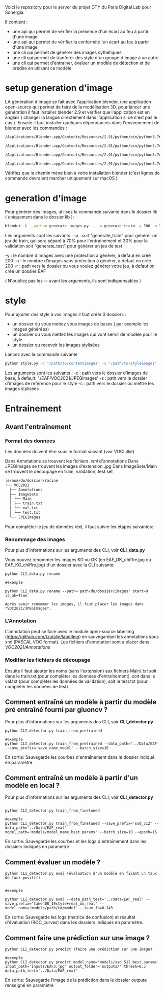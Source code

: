 Voici le repository pour le server du projet DTY du Paris Digital Lab pour Sonergia.

Il contient :

- une api qui permet de vérifier la présence d'un écart au feu à partir d'une image
- une api qui permet de vérifier la conformité 'un écart au feu à partir d'une image
- une cli qui permet de générer des images sythétiques
- une cli qui permet de tranferer des style d'un groupe d'image à un autre
- une cli qui permet d'entrainer, évaluer un modèle de détection et de prédire en utlisant ce modèle

# setup generation d'image

LA génération d'image se fait avec l'application blender, une application open-source qui permet de faire de la modélisation 3D, pour lancer une génération il faut installer blender 2.9 et vérifier que l'application est en anglais ( changer la langue directement dans l'application si ce n'est pas le cas ).
Ensuite il faut installer quelques dépendances dans l'environement de blender avec les commandes :

```bash
/Applications/Blender.app/Contents/Resources/2.91/python/bin/python3.7m -m ensurepip

/Applications/Blender.app/Contents/Resources/2.91/python/bin/python3.7m -m pip install -U pip

/Applications/Blender.app/Contents/Resources/2.91/python/bin/python3.7m -m pip install lxml

/Applications/Blender.app/Contents/Resources/2.91/python/bin/python3.7m -m pip install opencv-python
```

Vérifiez que le chemin mène bien à votre installation blender (c'est lignes de commande devraient marcher uniquement sur macOS )

# generation d'image

Pour générer des images, utilisez la commande suivante dans le dossier lib ( uniquement dans le dossier lib ):

```bash
blender -b --python generate_images.py -- -a generate_train -y 300 -n 300
```

Les arguments sont les suivants :
-a :
soit "generate_train" pour générer un jeu de train, qui sera séparé à 70% pour l'entrainement et 30% pour la validation
soit "generate_test" pour générer un jeu de test

-y : le nombre d'images avec une protection à générer, à defaut en créé 200
-n : le nombre d'images sans protection à générer, à defaut en créé 200
-r : path vers le dossier ou vous voulez générer votre jeu, à defaut on créé un dossier EAF

( N'oubliez pas les -- avant les arguments, ils sont indispensables )

# style

Pour ajouter des style à vos images il faut créér 3 dossiers :

- un dossier ou vous mettez vous images de bases ( par exemple les images générées)
- un dossier ou vous mettez les images qui vont servir de modèle pour le style
- un dossier ou recevoir les images stylisées

Lancez avec la commande suivante

```bash
python style.py -c "/path/to/contentimages" -s "/path/to/styleimages" -o "/path/to/output"
```

Les arguments sont les suivants :
-c : path vers le dossier d'images de base, à default: './EAF/VOC2021/JPEGImages'
-s : path vers le dossier d'images de reférence pour le style
-c : path vers le dossier ou mettre les images stylisées



# Entrainement
## Avant l'entraînement
### Format des données

Les données doivent être sous le format suivant (voir VOCLilke)

Dans Annotations se trouvent les fichiers *.xml* d'annotations
Dans JPEGImages se trouvent les images d'extension *.jpg*
Dans ImageSets/Main se trouvent le découpage en train, validation, test set

```bash
le/nom/du/dossier/racine
└── VOC2021
  ├── Annotations
  ├── ImageSets
  │ └── Main
  │ ├── train.txt
  │ └── val.txt
  │ └── test.txt
  └── JPEGImages
```
Pour compléter le jeu de données réel, il faut suivre les étapes suivantes:

### Renommage des images

Pour plus d'informations sur les arguments des CLI, voir **CLI_data.py**

Vous pouvez renommer les images KO ou OK (en EAF_OK_chiffre.jpg ou EAF_KO_chiffre.jpg) d'un dossier avec la CLI suivante:

```
python CLI_data.py rename 

#exemple 

python CLI_data.py rename --path='path/du/dossier/images' start=0 is_ok=True

Après avoir renommer les images, il faut placer les images dans *VOC2021/JPEGImages*.
```

### L'Annotation

L'annotation peut se faire avec le module open-source labelImg (https://github.com/tzutalin/labelImg) en sauvegardant les annotations sous xml (PASCAL VOC format).
Les fichiers d'annotation sont à placer dans *VOC2021/Annotations*

### Modifier les fichiers de découpage

Ensuite il faut ajouter les noms (sans l'extension) aux fichiers Main/*.txt* soit dans le train.txt (pour compléter les données d'entraînement), soit dans le val.txt (pour compléter les données de validation), soit le test.txt (pour compléter les données de test)

## Comment entraîné un modèle à partir du modèle pré entraîné fourni par gluoncv ?

Pour plus d'informations sur les arguments des CLI, voir **CLI_detector.py**

```
python CLI_detector.py train_from_pretrained

#exemple
python CLI_detector.py train_from_pretrained --data_path='../Data/EAF' --save_prefix='save_name_model' --batch_size=10

```

En sortie:
Sauvegarde les courbes d'entraînement dans le dossier indiqué en paramètre

## Comment entraîné un modèle à partir d'un modèle en local ?

Pour plus d'informations sur les arguments des CLI, voir **CLI_detector.py**

```

python CLI_detector.py train_from_finetuned 

#exemple 
python CLI_detector.py train_from_finetuned --save_prefix='ssd_512' --data_path='../Data/EAF_real' --model_path='models/model_name_best.params' --batch_size=10 --epoch=15

```

En sortie:
Sauvegarde les courbes et les logs d'entraînement dans les dossiers indiqués en paramètre

## Comment évaluer un modèle ?

```
python CLI_detector.py eval (évaluation d'un modèle en fixant un taux de faux positif)


#exemple

python CLI_detector.py eval --data_path_test='../Data/EAF_real' --save_prefix='fake400_19style+real_on_real' --model_name='models/path/to/model' --taux_fp=0.143
```

En sortie:
Sauvegarde les logs (matrice de confusion) et résultat d'évaluation (ROC_curves) dans les dossiers indiqués en paramètre.
## Comment faire une prédiction sur une image ?


```
python CLI_detector.py predict (faire une prédiction sur une image)

#exemple
python CLI_detector.py predict model_name='models/ssd_512_best.params' input_path='inputs/EAF3.jpg' output_folder='outputs/' thresh=0.3 data_path_test='../Data/EAF_real'

```

En sortie:
Sauvegarde l'image de la prédiction dans le dossier outpute renseigné en paramètre